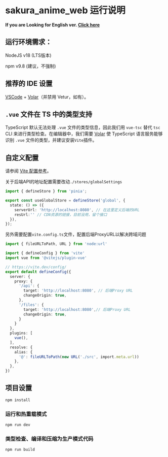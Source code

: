 # sakura_anime_web 运行说明

**If you are Looking for English ver. [Click here](./README_EN.md)**

## 运行环境需求：

NodeJS v18 (LTS版本)

npm v9.8 (建议，不强制)

## 推荐的 IDE 设置

[VSCode](https://code.visualstudio.com/) + [Volar](https://marketplace.visualstudio.com/items?itemName=Vue.volar)（并禁用 Vetur，如有）。

## `.vue` 文件在 TS 中的类型支持

TypeScript 默认无法处理 `.vue` 文件的类型信息，因此我们用 `vue-tsc` 替代 `tsc` CLI 来进行类型检查。在编辑器中，我们需要 [Volar](https://marketplace.visualstudio.com/items?itemName=Vue.volar) 使 TypeScript 语言服务能够识别 `.vue` 文件的类型，并建议安装`Vite`插件。

## 自定义配置

请参阅 [Vite 配置参考](https://vite.dev/config/)。

关于后端API的地址配置需要改动`./stores/globalSettings`

```ts
import { defineStore } from 'pinia';

export const useGlobalStore = defineStore('global', {
  state: () => ({
    serverUrl: 'http://localhost:8080', // 在这里定义后端的URL
    resUrl:'' // CDN资源的链接，目前没用，留个接口
  }),
});
```

另外需要配置`vite.config.ts`文件，配置后端ProxyURL以解决跨域问题

```ts
import { fileURLToPath, URL } from 'node:url'

import { defineConfig } from 'vite'
import vue from '@vitejs/plugin-vue'

// https://vite.dev/config/
export default defineConfig({
  server: {
    proxy: {
      '/api': {
        target: 'http://localhost:8080', // 后端Proxy URL
        changeOrigin: true,
      },
      '/files': {
        target: 'http://localhost:8080',// 后端Proxy URL
        changeOrigin: true,
      }
    }
  },
  plugins: [
    vue(),
  ],
  resolve: {
    alias: {
      '@': fileURLToPath(new URL('./src', import.meta.url))
    },
  },
})
```

## 项目设置

```sh
npm install
```

### 运行和热重载模式

```sh
npm run dev
```

### 类型检查、编译和压缩为生产模式代码

```sh
npm run build
```
